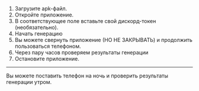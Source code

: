 1. Загрузите apk-файл.
2. Откройте приложение.
3. В соответствующее поле вставьте свой дискорд-токен (необязательно).
4. Начать генерацию
5. Вы можете свернуть приложение (НО НЕ ЗАКРЫВАТЬ) и продолжить пользоваться телефоном.
6. Через пару часов проверяем результаты генерации
7. Остановите приложение.
---
Вы можете поставить телефон на ночь и проверить результаты генерации утром.
